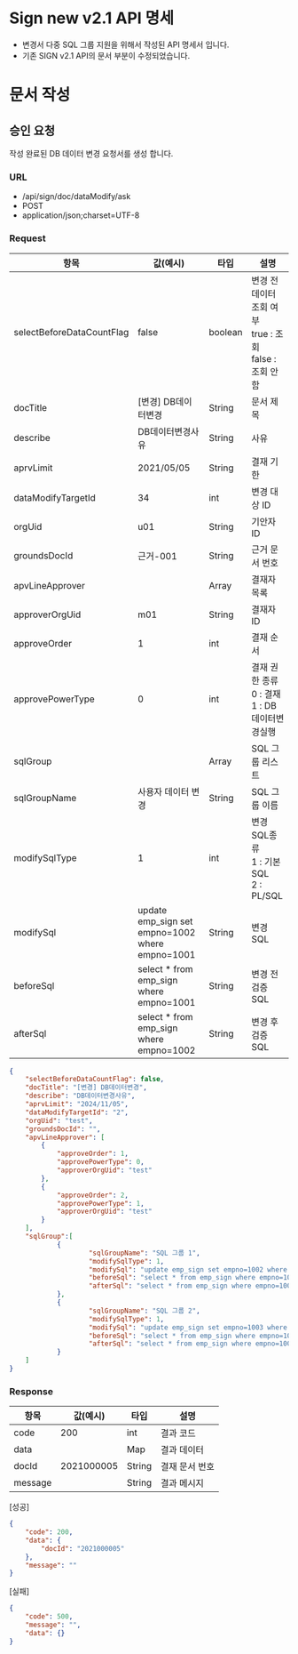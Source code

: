 # Sign new v2.1 API 명세
- 변경서 다중 SQL 그룹 지원을 위해서 작성된 API 명세서 입니다.
- 기존 SIGN v2.1 API의 문서 부분이 수정되었습니다.

# 문서 작성
## 승인 요청
작성 완료된 DB 데이터 변경 요청서를 생성 합니다.
### URL
* /api/sign/doc/dataModify/ask
* POST
* application/json;charset=UTF-8
### Request
|항목|값(예시)|타입|설명|
|---|---|---|---|
|selectBeforeDataCountFlag|false|boolean|변경 전 데이터 조회 여부<br/>true : 조회<br/>false : 조회 안함|
|docTitle|\[변경\] DB데이터변경|String|문서 제목|
|describe|DB데이터변경사유|String|사유|
|aprvLimit|2021/05/05|String|결재 기한|
|dataModifyTargetId|34|int|변경 대상 ID|
|orgUid|u01|String|기안자 ID|
|groundsDocId|근거-001|String|근거 문서 번호|
|apvLineApprover||Array|결재자 목록|
|approverOrgUid|m01|String|결재자 ID|
|approveOrder|1|int|결재 순서|
|approvePowerType|0|int|결재 권한 종류<br/>0 : 결재<br/>1 : DB데이터변경실행|
|sqlGroup||Array|SQL 그룹 리스트|
|sqlGroupName|사용자 데이터 변경|String|SQL 그룹 이름|
|modifySqlType|1|int|변경 SQL종류<br/>1 : 기본SQL<br/>2 : PL/SQL|
|modifySql|update emp_sign set empno=1002 where empno=1001|String|변경 SQL|
|beforeSql|select * from emp_sign where empno=1001|String|변경 전 검증SQL|
|afterSql|select * from emp_sign where empno=1002|String|변경 후 검증SQL|


```json
{
    "selectBeforeDataCountFlag": false,
    "docTitle": "[변경] DB데이터변경",
    "describe": "DB데이터변경사유",
    "aprvLimit": "2024/11/05",
    "dataModifyTargetId": "2",
    "orgUid": "test",
    "groundsDocId": "",
    "apvLineApprover": [
        {
            "approveOrder": 1,
            "approvePowerType": 0,
            "approverOrgUid": "test"
        },
        {
            "approveOrder": 2,
            "approvePowerType": 1,
            "approverOrgUid": "test"
        }
    ],
    "sqlGroup":[
		    {
				    "sqlGroupName": "SQL 그룹 1",
				    "modifySqlType": 1,
				    "modifySql": "update emp_sign set empno=1002 where empno=1001",
				    "beforeSql": "select * from emp_sign where empno=1001",
				    "afterSql": "select * from emp_sign where empno=1002"
		    },
		    {
				    "sqlGroupName": "SQL 그룹 2",
				    "modifySqlType": 1,
				    "modifySql": "update emp_sign set empno=1003 where empno=1004",
				    "beforeSql": "select * from emp_sign where empno=1003",
				    "afterSql": "select * from emp_sign where empno=1004"
		    }
    ]
}
```
### Response
|항목|값(예시)|타입|설명|
|---|---|---|---|
|code|200|int|결과 코드|
|data||Map|결과 데이터|
|docId|2021000005|String|결재 문서 번호|
|message||String|결과 메시지|

[성공]
```json
{
    "code": 200,
    "data": {
        "docId": "2021000005"
    },
    "message": ""
}
```

[실패]
```json
{
    "code": 500,
    "message": "",
    "data": {}
}
```
